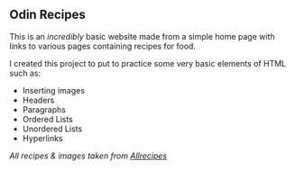 Odin Recipes
------------

This is an *incredibly* basic website made from a simple home page with links to various pages containing recipes for food.

I created this project to put to practice some very basic elements of HTML such as: 

 - Inserting images
 - Headers
 - Paragraphs
 - Ordered Lists
 - Unordered Lists 
 - Hyperlinks
 




 *All recipes & images taken from [Allrecipes](https://www.allrecipes.com/)*
